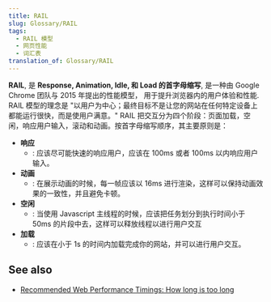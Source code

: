 ```yaml
---
title: RAIL
slug: Glossary/RAIL
tags:
  - RAIL 模型
  - 网页性能
  - 词汇表
translation_of: Glossary/RAIL
---
```

**RAIL**, 是 **Response, Animation, Idle, 和 Load 的首字母缩写**, 是一种由 Google Chrome 团队与 2015 年提出的性能模型， 用于提升浏览器内的用户体验和性能. RAIL 模型的理念是 "以用户为中心；最终目标不是让您的网站在任何特定设备上都能运行很快，而是使用户满意。" RAIL 把交互分为四个阶段：页面加载，空闲，响应用户输入，滚动和动画。按首字母缩写顺序，其主要原则是：

- **响应**
  - : 应该尽可能快速的响应用户，应该在 100ms 或者 100ms 以内响应用户输入。
- **动画**
  - : 在展示动画的时候，每一帧应该以 16ms 进行渲染，这样可以保持动画效果的一致性，并且避免卡顿。
- **空闲**
  - : 当使用 Javascript 主线程的时候，应该把任务划分到执行时间小于 50ms 的片段中去，这样可以释放线程以进行用户交互
- **加载**
  - : 应该在小于 1s 的时间内加载完成你的网站，并可以进行用户交互。

## See also

- [Recommended Web Performance Timings: How long is too long](/zh-CN/docs/Web/Performance/How_long_is_too_long)
